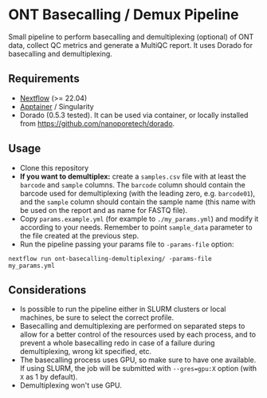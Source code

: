 # ONT Basecalling / Demux Pipeline

Small pipeline to perform basecalling and demultiplexing (optional) of ONT data, collect QC metrics and generate a MultiQC report.
It uses Dorado for basecalling and demultiplexing.

## Requirements
- [Nextflow](https://www.nextflow.io/) (>= 22.04)
- [Apptainer](https://apptainer.org/) / Singularity
- Dorado (0.5.3 tested). It can be used via container, or locally installed from https://github.com/nanoporetech/dorado.

## Usage
- Clone this repository
- **If you want to demultiplex:** create a `samples.csv` file with at least the `barcode` and `sample` columns. The `barcode` column should contain the barcode used for demultiplexing (with the leading zero, e.g. `barcode01`), and the `sample` column should contain the sample name (this name with be used on the report and as name for FASTQ file).
- Copy `params.example.yml` (for example to `./my_params.yml`) and modify it according to your needs. Remember to point `sample_data` parameter to the file created at the previous step.
- Run the pipeline passing your params file to `-params-file` option:
```
nextflow run ont-basecalling-demultiplexing/ -params-file my_params.yml
```

## Considerations
- Is possible to run the pipeline either in SLURM clusters or local machines, be sure to select the correct profile.
- Basecalling and demultiplexing are performed on separated steps to allow for a better control of the resources used by each process, and to prevent a whole basecalling redo in case of a failure during demultiplexing, wrong kit specified, etc.
- The basecalling process uses GPU, so make sure to have one available. If using SLURM, the job will be submitted with `--gres=gpu:X` option (with `X` as 1 by default).
- Demultiplexing won't use GPU.
